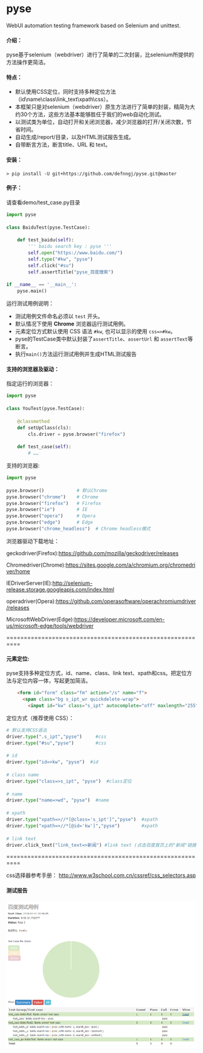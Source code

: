 # pyse
WebUI automation testing framework based on Selenium and unittest.

#### 介绍：
  pyse基于selenium（webdriver）进行了简单的二次封装，比selenium所提供的方法操作更简洁。

#### 特点：
* 默认使用CSS定位，同时支持多种定位方法（id\name\class\link_text\xpath\css）。
* 本框架只是对selenium（webdriver）原生方法进行了简单的封装，精简为大约30个方法，这些方法基本能够胜任于我们的web自动化测试。
* 以测试类为单位，自动打开和关闭浏览器，减少浏览器的打开/关闭次数，节省时间。
* 自动生成/report/目录，以及HTML测试报告生成。
* 自带断言方法，断言title、URL 和 text。

#### 安装：

```
> pip install -U git+https://github.com/defnngj/pyse.git@master
```


#### 例子：

请查看demo/test_case.py目录

```python
import pyse

class BaiduTest(pyse.TestCase):

    def test_baidu(self):
        ''' baidu search key : pyse '''
        self.open("https://www.baidu.com/")
        self.type("#kw", "pyse")
        self.click("#su")
        self.assertTitle("pyse_百度搜索")

if __name__ == '__main__':
    pyse.main()
```

运行测试用例说明：
* 测试用例文件命名必须以 `test` 开头。
* 默认情况下使用 __Chrome__ 浏览器运行测试用例。
* 元素定位方式默认使用 CSS 语法 `#kw`, 也可以显示的使用 `css=>#kw`。
* pyse的TestCase类中默认封装了`assertTitle`、`assertUrl` 和 `assertText`等断言。
* 执行`main()`方法运行测试用例并生成HTML测试报告


#### 支持的浏览器及驱动：

指定运行的浏览器：

```python
import pyse

class YouTest(pyse.TestCase):

    @classmethod
    def setUpClass(cls):
        cls.driver = pyse.browser("firefox")
    
    def test_case(self):
        # ……

```

支持的浏览器:

```python
import pyse

pyse.browser()            # 默认Chrome
pyse.browser("chrome")    # Chrome
pyse.browser("firefox")   # Firefox
pyse.browser("ie")        # IE
pyse.browser("opera")     # Opera
pyse.browser("edge")      # Edge
pyse.browser("chrome_headless")  # Chrome headless模式
```

浏览器驱动下载地址：

geckodriver(Firefox):https://github.com/mozilla/geckodriver/releases

Chromedriver(Chrome):https://sites.google.com/a/chromium.org/chromedriver/home

IEDriverServer(IE):http://selenium-release.storage.googleapis.com/index.html

operadriver(Opera):https://github.com/operasoftware/operachromiumdriver/releases

MicrosoftWebDriver(Edge):https://developer.microsoft.com/en-us/microsoft-edge/tools/webdriver

==========================================================

#### 元素定位:

pyse支持多种定位方式，id、name、class、link text、xpath和css。把定位方法与定位内容一体，写起更加简洁。
```html
    <form id="form" class="fm" action="/s" name="f">
      <span class="bg s_ipt_wr quickdelete-wrap">
        <input id="kw" class="s_ipt" autocomplete="off" maxlength="255" value="" name="wd">
```

定位方式（推荐使用 CSS）：

```python
# 默认支持CSS语法
driver.type(".s_ipt","pyse")     #css
driver.type("#su","pyse")        #css

# id
driver.type("id=>kw", "pyse")  #id

# class name
driver.type("class=>s_ipt", "pyse")  #class定位

# name
driver.type("name=>wd", "pyse")  #name

# xpath
driver.type("xpath=>//*[@class='s_ipt']","pyse")  #xpath
driver.type("xpath=>//*[@id='kw']","pyse")        #xpath

# link text
driver.click_text("link_text=>新闻") #link text (点击百度首页上的"新闻"链接)

```

==========================================================

  css选择器参考手册：
  http://www.w3school.com.cn/cssref/css_selectors.asp

#### 测试报告

![](./test_report.png)
